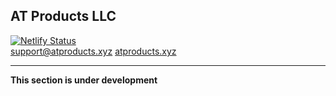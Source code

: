 <h2> AT Products LLC </h2>

[![Netlify Status](https://api.netlify.com/api/v1/badges/faf5f3b5-bf03-457d-9deb-dbfc4d3b55ee/deploy-status)](https://app.netlify.com/sites/atproducts/deploys) <br> <a href="mailto:support@atproducts.xyz">support@atproducts.xyz</a> <a href="https://atproducts.xyz">atproducts.xyz</a>
<hr>
<b> This section is under development </b>
